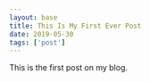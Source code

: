 ```yaml
---
layout: base
title: This Is My First Ever Post
date: 2019-05-30
tags: ['post']
---
```

This is the first post on my blog.
